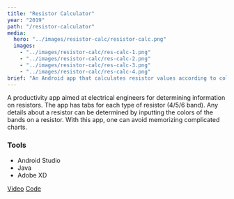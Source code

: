 ```yaml
---
title: "Resistor Calculator"
year: "2019"
path: "/resistor-calculator"
media:
  hero: "../images/resistor-calc/resistor-calc.png"
  images:
    - "../images/resistor-calc/res-calc-1.png"
    - "../images/resistor-calc/res-calc-2.png"
    - "../images/resistor-calc/res-calc-3.png"
    - "../images/resistor-calc/res-calc-4.png"
brief: "An Android app that calculates resistor values according to color codes"
---
```


A productivity app aimed at electrical engineers for determining information on resistors. The app has tabs for each type of resistor (4/5/6 band). Any details about a resistor can be determined by inputting the colors of the bands on a resistor. With this app, one can avoid memorizing complicated charts.

### Tools

- Android Studio
- Java
- Adobe XD

<div class='detail-buttons'>
    <a href='https://vimeo.com/327789118' class='button'>Video</a>
    <a href='https://github.com/LucasDachman/Lucas-Dachman-Fall-2018-Mobile-Apps/tree/master/MAD-1/project-2' class='button'>Code<a>
<div>
